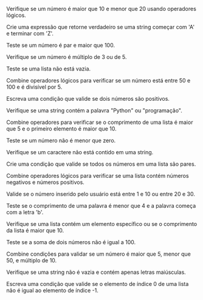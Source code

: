 Verifique se um número é maior que 10 e menor que 20 usando operadores lógicos.

Crie uma expressão que retorne verdadeiro se uma string começar com 'A' e terminar com 'Z'.

Teste se um número é par e maior que 100.

Verifique se um número é múltiplo de 3 ou de 5.

Teste se uma lista não está vazia.

Combine operadores lógicos para verificar se um número está entre 50 e 100 e é divisível por 5.

Escreva uma condição que valide se dois números são positivos.

Verifique se uma string contém a palavra "Python" ou "programação".

Combine operadores para verificar se o comprimento de uma lista é maior que 5 e o primeiro elemento é maior que 10.

Teste se um número não é menor que zero.

Verifique se um caractere não está contido em uma string.

Crie uma condição que valide se todos os números em uma lista são pares.

Combine operadores lógicos para verificar se uma lista contém números negativos e números positivos.

Valide se o número inserido pelo usuário está entre 1 e 10 ou entre 20 e 30.

Teste se o comprimento de uma palavra é menor que 4 e a palavra começa com a letra 'b'.

Verifique se uma lista contém um elemento específico ou se o comprimento da lista é maior que 10.

Teste se a soma de dois números não é igual a 100.

Combine condições para validar se um número é maior que 5, menor que 50, e múltiplo de 10.

Verifique se uma string não é vazia e contém apenas letras maiúsculas.

Escreva uma condição que valide se o elemento de índice 0 de uma lista não é igual ao elemento de índice -1.